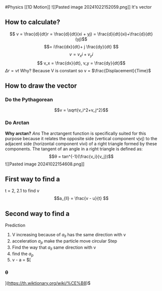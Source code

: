 #Physics 
[[1D Motion]]
![[Pasted image 20241022152059.png]]
It's vector
## How to calculate?
$$ v = \frac{d}{dt}r = \frac{d}{dt}(xi + yj) = \frac{d}{dt}(xi)+\frac{d}{dt}(yj)$$
$$= i\frac{dx}{dt}+ j \frac{dy}{dt} $$
$$ v = v_xi + v_yi $$
$$ v_x = \frac{dx}{dt}, v_y = \frac{dy}{dt}$$
$\Delta r = vt$ Why? 
Because V is constant so v = $\frac{Displacement}{Time}$
## How to draw the vector
### Do the Pythagorean
$$v = \sqrt{v_i^2+v_j^2}$$
### Do Arctan
**Why arctan?**
*Ans* The arctangent function is specifically suited for this purpose because it relates the opposite side (vertical component vjvj​) to the adjacent side (horizontal component vivi​) of a right triangle formed by these components. The tangent of an angle in a right triangle is defined as:
$$θ = tan^{-1}(\frac{v_i}{v_j})$$
![[Pasted image 20241022154608.png]]

## First way to find a
t = 2, 2.1 to find v
$$a_{ll} = \frac{v - u}{t} $$
## Second way to find a
Prediction 
1. V increasing because of $a_{ll}$ has the same direction with v
2. acceleration $a_p$ make the particle move circular
Step 
1. Find the way that $a_{ll}$ same direction with v
2. find the $a_{p}$ 
3. v - a = $[

### θ

](https://th.wiktionary.org/wiki/%CE%B8)$  